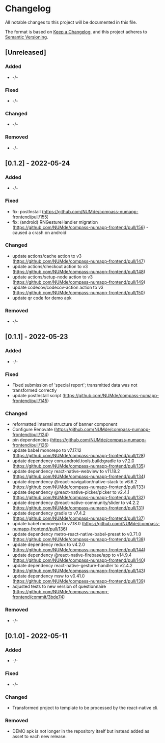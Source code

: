 # Changelog

All notable changes to this project will be documented in this file.

The format is based on [Keep a Changelog](https://keepachangelog.com/en/1.0.0/),
and this project adheres to [Semantic Versioning](https://semver.org/spec/v2.0.0.html).

## [Unreleased]

### Added

-   -/-

### Fixed

-   -/-

### Changed

-   -/-

### Removed

-   -/-

## [0.1.2] - 2022-05-24

### Added

-   -/-

### Fixed

-   fix: postInstall (https://github.com/NUMde/compass-numapp-frontend/pull/155)
-   fix: (android) RNGestureHandler migration (https://github.com/NUMde/compass-numapp-frontend/pull/156) - caused a crash on android

### Changed

-   update actions/cache action to v3 (https://github.com/NUMde/compass-numapp-frontend/pull/147)
-   update actions/checkout action to v3 (https://github.com/NUMde/compass-numapp-frontend/pull/148)
-   update actions/setup-node action to v3 (https://github.com/NUMde/compass-numapp-frontend/pull/149)
-   update codecov/codecov-action action to v3 (https://github.com/NUMde/compass-numapp-frontend/pull/150)
-   update qr code for demo apk

### Removed

-   -/-

## [0.1.1] - 2022-05-23

### Added

-   -/-

### Fixed

-   Fixed submission of 'special report'; transmitted data was not transformed correctly
-   update postInstall script (https://github.com/NUMde/compass-numapp-frontend/pull/145)

### Changed

-   reformatted internal structure of banner component
-   Configure Renovate (https://github.com/NUMde/compass-numapp-frontend/pull/124)
-   pin dependencies (https://github.com/NUMde/compass-numapp-frontend/pull/126)
-   update babel monorepo to v7.17.12 (https://github.com/NUMde/compass-numapp-frontend/pull/128)
-   update dependency com.android.tools.build:gradle to v7.2.0 (https://github.com/NUMde/compass-numapp-frontend/pull/135)
-   update dependency react-native-webview to v11.18.2 (https://github.com/NUMde/compass-numapp-frontend/pull/134)
-   update dependency @react-navigation/native-stack to v6.6.2 (https://github.com/NUMde/compass-numapp-frontend/pull/133)
-   update dependency @react-native-picker/picker to v2.4.1 (https://github.com/NUMde/compass-numapp-frontend/pull/132)
-   update dependency @react-native-community/slider to v4.2.2 (https://github.com/NUMde/compass-numapp-frontend/pull/131)
-   update dependency gradle to v7.4.2 (https://github.com/NUMde/compass-numapp-frontend/pull/137)
-   update babel monorepo to v7.18.0 (https://github.com/NUMde/compass-numapp-frontend/pull/136)
-   update dependency metro-react-native-babel-preset to v0.71.0 (https://github.com/NUMde/compass-numapp-frontend/pull/138)
-   update dependency redux to v4.2.0 (https://github.com/NUMde/compass-numapp-frontend/pull/144)
-   update dependency @react-native-firebase/app to v14.9.4 (https://github.com/NUMde/compass-numapp-frontend/pull/140)
-   update dependency react-native-gesture-handler to v2.4.2 (https://github.com/NUMde/compass-numapp-frontend/pull/143)
-   update dependency msw to v0.41.0 (https://github.com/NUMde/compass-numapp-frontend/pull/139)
-   adjusted tests to new version of questionnaire (https://github.com/NUMde/compass-numapp-frontend/commit/3bde74)

### Removed

-   -/-

## [0.1.0] - 2022-05-11

### Added

-   -/-

### Fixed

-   -/-

### Changed

-   Transformed project to template to be processed by the react-native cli.

### Removed

-   DEMO apk is not longer in the repository itself but instead added as asset to each new release.
